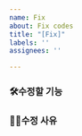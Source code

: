 ```yaml
---
name: Fix
about: Fix codes
title: "[Fix]"
labels: ''
assignees: ''

---
```


<h3>🛠수정할 기능<h3/>

<h3>🤷‍♀️수정 사유<h3/>
